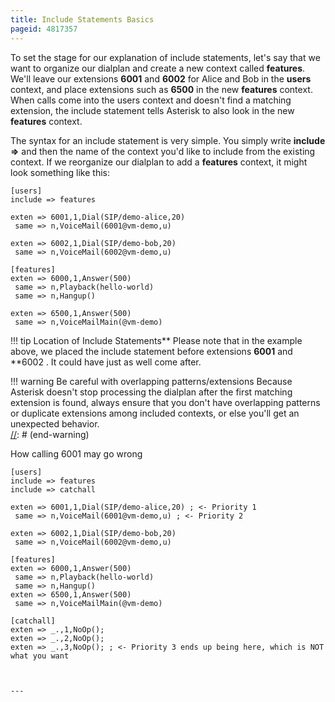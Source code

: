 ```yaml
---
title: Include Statements Basics
pageid: 4817357
---
```




To set the stage for our explanation of include statements, let's say that we want to organize our dialplan and create a new context called **features**. We'll leave our extensions **6001** and **6002** for Alice and Bob in the **users** context, and place extensions such as **6500** in the new **features** context. When calls come into the users context and doesn't find a matching extension, the include statement tells Asterisk to also look in the new **features** context.

The syntax for an include statement is very simple. You simply write **include =>** and then the name of the context you'd like to include from the existing context. If we reorganize our dialplan to add a **features** context, it might look something like this:

```
[users]
include => features

exten => 6001,1,Dial(SIP/demo-alice,20)
 same => n,VoiceMail(6001@vm-demo,u)

exten => 6002,1,Dial(SIP/demo-bob,20)
 same => n,VoiceMail(6002@vm-demo,u)

[features]
exten => 6000,1,Answer(500)
 same => n,Playback(hello-world)
 same => n,Hangup()

exten => 6500,1,Answer(500)
 same => n,VoiceMailMain(@vm-demo)

```



!!! tip Location of Include Statements** Please note that in the example above, we placed the include statement before extensions **6001** and **6002
    . It could have just as well come after.  


      
[//]: # (end-tip)





!!! warning Be careful with overlapping patterns/extensions
    Because Asterisk doesn't stop processing the dialplan after the first matching extension is found, always ensure that you don't have overlapping patterns or duplicate extensions among included contexts, or else you'll get an unexpected behavior.  
[//]: # (end-warning)


  
How calling 6001 may go wrong  

```
[users]
include => features
include => catchall

exten => 6001,1,Dial(SIP/demo-alice,20) ; <- Priority 1
 same => n,VoiceMail(6001@vm-demo,u) ; <- Priority 2

exten => 6002,1,Dial(SIP/demo-bob,20)
 same => n,VoiceMail(6002@vm-demo,u)

[features]
exten => 6000,1,Answer(500)
 same => n,Playback(hello-world)
 same => n,Hangup()
exten => 6500,1,Answer(500)
 same => n,VoiceMailMain(@vm-demo)
 
[catchall]
exten => _.,1,NoOp();
exten => _.,2,NoOp();
exten => _.,3,NoOp(); ; <- Priority 3 ends up being here, which is NOT what you want  



---

```

